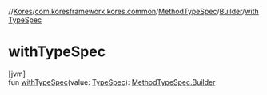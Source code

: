 //[Kores](../../../../index.md)/[com.koresframework.kores.common](../../index.md)/[MethodTypeSpec](../index.md)/[Builder](index.md)/[withTypeSpec](with-type-spec.md)

# withTypeSpec

[jvm]\
fun [withTypeSpec](with-type-spec.md)(value: [TypeSpec](../../../com.koresframework.kores.base/-type-spec/index.md)): [MethodTypeSpec.Builder](index.md)
